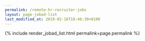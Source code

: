 ```yaml
---
permalink: /remote-hr-recruiter-jobs
layout: page-jobad-list
last_modified_at: 2019-02-16T18:46:30+0100
---
```

{% include render_jobad_list.html permalink=page.permalink %}
